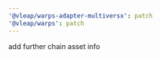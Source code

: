 ```yaml
---
'@vleap/warps-adapter-multiversx': patch
'@vleap/warps': patch
---
```


add further chain asset info
